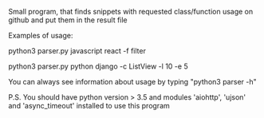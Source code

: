 Small program, that finds snippets with requested class/function usage on github and put them in the result file

Examples of usage:


python3 parser.py javascript react -f filter


python3 parser.py python django -c ListView -l 10 -e 5

You can always see information about usage by typing "python3 parser -h"


P.S. You should have python version > 3.5 and modules 'aiohttp', 'ujson' and 'async_timeout' installed to use this program
